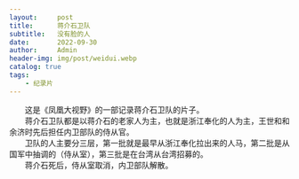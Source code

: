 ```yaml
---
layout:     post
title:      蒋介石卫队
subtitle:   没有脸的人
date:       2022-09-30
author:     Admin
header-img: img/post/weidui.webp
catalog: true
tags:
    - 纪录片
---
```

&emsp;&emsp;这是《凤凰大视野》的一部记录蒋介石卫队的片子。
<br>
&emsp;&emsp;蒋介石卫队都是以蒋介石的老家人为主，也就是浙江奉化的人为主，王世和和余济时先后担任内卫部队的侍从官。
<br>
&emsp;&emsp;卫队的人主要分三层，第一批就是最早从浙江奉化拉出来的人马，第二批是从国军中抽调的（侍从室），第三批是在台湾从台湾招募的。
<br>
&emsp;&emsp;蒋介石死后，侍从室取消，内卫部队解散。